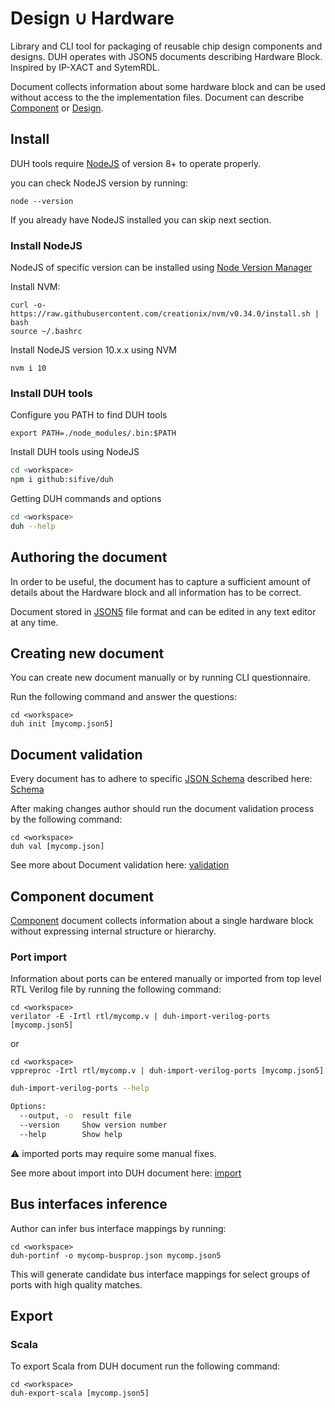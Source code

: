 # Design ∪ Hardware

Library and CLI tool for packaging of reusable chip design components and designs.
DUH operates with JSON5 documents describing Hardware Block.
Inspired by IP-XACT and SytemRDL.

Document collects information about some hardware block
and can be used without access to the the implementation files.
Document can describe [Component](component.md) or [Design](design.md).

## Install

DUH tools require [NodeJS](https://nodejs.org) of version 8+ to operate properly.

you can check NodeJS version by running:

```
node --version
```

If you already have NodeJS installed you can skip next section.

### Install NodeJS

NodeJS of specific version can be installed using [Node Version Manager](https://github.com/creationix/nvm)

Install NVM:

```
curl -o- https://raw.githubusercontent.com/creationix/nvm/v0.34.0/install.sh | bash
source ~/.bashrc
```

Install NodeJS version 10.x.x using NVM

```
nvm i 10
```

### Install DUH tools

Configure you PATH to find DUH tools

```
export PATH=./node_modules/.bin:$PATH
```

Install DUH tools using NodeJS

```sh
cd <workspace>
npm i github:sifive/duh
```

Getting DUH commands and options

```sh
cd <workspace>
duh --help
```

## Authoring the document

In order to be useful, the document has to capture a sufficient amount
of details about the Hardware block and all information has to be correct.

Document stored in [JSON5](https://json5.org/) file format and can be edited
in any text editor at any time.

## Creating new document

You can create new document manually or by running CLI questionnaire.

Run the following command and answer the questions:

```
cd <workspace>
duh init [mycomp.json5]
```

## Document validation

Every document has to adhere to specific [JSON Schema](https://json-schema.org/)
described here:
[Schema](https://github.com/sifive/duh/blob/master/lib/schema-component.js)

After making changes author should run the document validation process
by the following command:

```
cd <workspace>
duh val [mycomp.json]
```

See more about Document validation here: [validation](doc/validation.md)

## Component document

[Component](component.md) document collects information about a single hardware
block without expressing internal structure or hierarchy.

### Port import

Information about ports can be entered manually or imported
from top level RTL Verilog file by running the following command:

```
cd <workspace>
verilator -E -Irtl rtl/mycomp.v | duh-import-verilog-ports [mycomp.json5]
```

or

```
cd <workspace>
vppreproc -Irtl rtl/mycomp.v | duh-import-verilog-ports [mycomp.json5]
```

```sh
duh-import-verilog-ports --help

Options:
  --output, -o  result file
  --version     Show version number                                    [boolean]
  --help        Show help                                              [boolean]
```

:warning: imported ports may require some manual fixes.

See more about import into DUH document here: [import](doc/import.md)

## Bus interfaces inference

Author can infer bus interface mappings by running:

```
cd <workspace>
duh-portinf -o mycomp-busprop.json mycomp.json5
```

This will generate candidate bus interface mappings for select groups of
ports with high quality matches.

## Export

### Scala

To export Scala from DUH document run the following command:

```
cd <workspace>
duh-export-scala [mycomp.json5]
```
